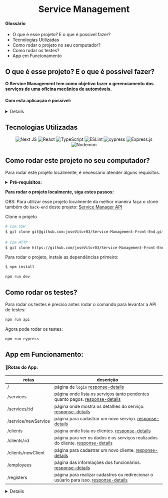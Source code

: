 <h1 align="center">Service Management</h1>

<h4>Glossário</h4>

- O que é esse projeto? E o que é possivel fazer?
- Tecnologias Utilizadas
- Como rodar o projeto no seu computador?
- Como rodar os testes?
- App em Funcionamento

## O que é esse projeto? E o que é possivel fazer?

**O Service Management tem como objetivo fazer o gerenciamento dos serviços de uma oficina mecânica de automóveis.**

#### Com esta aplicação é possivel:

<details>

#### Notas de Serviços:
- Criar notas do serviço.
- Visualizar detalhes da nota.
- Deletar notas.
- Atualizar status de pagamento da nota.

#### Clientes:
- Cadastrar cliente.
- Deletar cliente.
- Atualizar dados do cliente.

#### Funcionários:
- Cadastrar funcionário.
- Deletar funcionário.
- Visualizar serviços do funcionário.
- Visualizar performace do funcionário em um intervalo de datas.

#### Itens e Carros:
- Cadastrar itens.
- Cadastrar carros.

</details>

## Tecnologias Utilizadas

<div align="center">

![Next JS](https://img.shields.io/badge/Next-black?style=for-the-badge&logo=next.js&logoColor=white)
![React](https://img.shields.io/badge/react-%2320232a.svg?style=for-the-badge&logo=react&logoColor=%2361DAFB)
![TypeScript](https://img.shields.io/badge/typescript-%23007ACC.svg?style=for-the-badge&logo=typescript&logoColor=white)
![ESLint](https://img.shields.io/badge/ESLint-4B3263?style=for-the-badge&logo=eslint&logoColor=white)
![cypress](https://img.shields.io/badge/-cypress-%23E5E5E5?style=for-the-badge&logo=cypress&logoColor=058a5e)
![Express.js](https://img.shields.io/badge/express.js-%23404d59.svg?style=for-the-badge&logo=express&logoColor=%2361DAFB)
![Nodemon](https://img.shields.io/badge/NODEMON-%23323330.svg?style=for-the-badge&logo=nodemon&logoColor=%BBDEAD)

</div>

## Como rodar este projeto no seu computador?

Para rodar este projeto localmente, é necessário atender alguns requisitos.

<details>
    <summary><b>Pré-requisitos:</b></summary>

- Ter no mínimo 10GB livres no seu sistema.
- Ter o Git instalado em seu terminal. **[link](https://github.com/git-guides/install-git)**
- Ter uma chave SSH atrelada à sua conta no GitHub. [**link**](https://docs.github.com/en/authentication/connecting-to-github-with-ssh)

</details>


**Para rodar o projeto localmente, siga estes passos:**

OBS: Para utilizar esse projeto localmente da melhor maneira faça o clone também do `back-end` deste projeto: [Service Manager API](https://github.com/joseVitor03/Service-Management-API) 

Clone o projeto

```bash
# Com SSH
$ git clone git@github.com:joseVitor03/Service-Management-Front-End.git

# Com HTTP
$ git clone https://github.com/joseVitor03/Service-Management-Front-End.git
```

Para rodar o projeto, instale as dependências primeiro:

```bash
$ npm install
```
```bash
npm run dev
```
## Como rodar os testes?

Para rodar os testes é preciso antes rodar o comando para levantar a API de testes:
```bash
npm run api
```

Agora pode rodar os testes:
```bash
npm run cypress
```

## App em Funcionamento:

#### 📍Rotas do App:

| rotas    |  descrição       
|-----------|----------------------
| /         | página de `login` [response-details](#login)
| /services  | página onde lista os serviços tanto pendentes quanto pagos. [response-details](#services)
| /services/:id  | página onde mostra os detalhes do serviço. [response-details](#service-details)
| /service/newService  | página para cadastrar um novo serviço. [response-details](#new-service)
| /clients          | página onde lista os clientes. [response-details](#clients)
| /clients/:id       | página para ver os dados e os serviços realizados do cliente. [response-details](#client-details)
| /clients/newClient   | página para cadastrar um novo cliente. [response-details](#new-client)
| /employees    | página das informações dos funcionários. [response-details](#employees)
| /registers    | página para realizar cadastros ou redirecionar o usúario para isso. [response-details](#registers)

<details>

<h3 id="#login">Página de login</h3>

<div align="center">
    <img width="700px" src="./readmeAssets/Gravação-de-tela-de-12-09-2024-11_16_00.gif" />
</div>

<h3 id="#login">Página de serviços</h3>

<div align="center">
    <img width="700px" src="./readmeAssets/page-services.png" />
</div>

<h3 id="#login">Página de detalhes do serviço</h3>

<div align="center">
    <img width="700px" src="./readmeAssets/page-details-service.png" />
</div>

<h3 id="#login">Página de novo serviço</h3>

<div align="center">
    <img width="700px" src="./readmeAssets/page-new-service.png" />
</div>

<h3 id="#login">Página de clientes</h3>

<div align="center">
    <img width="700px" src="./readmeAssets/page-clients.png" />
</div>

<h3 id="#login">Página de detalhes do cliente</h3>

<div align="center">
    <img width="700px" src="./readmeAssets/page-details-client.png" />
</div>

<h3 id="#login">Página de novo cliente</h3>

<div align="center">
    <img width="700px" src="./readmeAssets/page-new-client.png" />
</div>

<h3 id="#login">Página de funcionários</h3>

<div align="center">
    <img width="700px" src="./readmeAssets/page-employees.png" />
</div>

<h3 id="#login">Página de registros</h3>

<div align="center">
    <img width="700px" src="./readmeAssets/page-registers.png" />
</div>

</details>